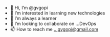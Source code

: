 - 👋 Hi, I’m @gvgopi
- 👀 I’m interested in learning new technologies
- 🌱 I’m always a learner
- 💞️ I’m looking to collaborate on ...DevOps
- 📫 How to reach me ...gvgopi@gmail.com

<!---
gvgopi/gvgopi is a ✨ special ✨ repository because its `README.md` (this file) appears on your GitHub profile.
You can click the Preview link to take a look at your changes.
--->
